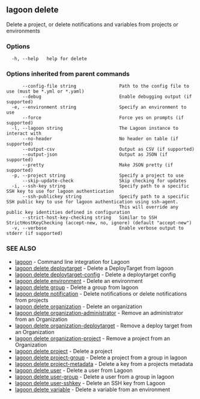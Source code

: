 ## lagoon delete

Delete a project, or delete notifications and variables from projects or environments

### Options

```
  -h, --help   help for delete
```

### Options inherited from parent commands

```
      --config-file string                Path to the config file to use (must be *.yml or *.yaml)
      --debug                             Enable debugging output (if supported)
  -e, --environment string                Specify an environment to use
      --force                             Force yes on prompts (if supported)
  -l, --lagoon string                     The Lagoon instance to interact with
      --no-header                         No header on table (if supported)
      --output-csv                        Output as CSV (if supported)
      --output-json                       Output as JSON (if supported)
      --pretty                            Make JSON pretty (if supported)
  -p, --project string                    Specify a project to use
      --skip-update-check                 Skip checking for updates
  -i, --ssh-key string                    Specify path to a specific SSH key to use for lagoon authentication
      --ssh-publickey string              Specify path to a specific SSH public key to use for lagoon authentication using ssh-agent.
                                          This will override any public key identities defined in configuration
      --strict-host-key-checking string   Similar to SSH StrictHostKeyChecking (accept-new, no, ignore) (default "accept-new")
  -v, --verbose                           Enable verbose output to stderr (if supported)
```

### SEE ALSO

* [lagoon](lagoon.md)	 - Command line integration for Lagoon
* [lagoon delete deploytarget](lagoon_delete_deploytarget.md)	 - Delete a DeployTarget from lagoon
* [lagoon delete deploytarget-config](lagoon_delete_deploytarget-config.md)	 - Delete a deploytarget config
* [lagoon delete environment](lagoon_delete_environment.md)	 - Delete an environment
* [lagoon delete group](lagoon_delete_group.md)	 - Delete a group from lagoon
* [lagoon delete notification](lagoon_delete_notification.md)	 - Delete notifications or delete notifications from projects
* [lagoon delete organization](lagoon_delete_organization.md)	 - Delete an organization
* [lagoon delete organization-administrator](lagoon_delete_organization-administrator.md)	 - Remove an administrator from an Organization
* [lagoon delete organization-deploytarget](lagoon_delete_organization-deploytarget.md)	 - Remove a deploy target from an Organization
* [lagoon delete organization-project](lagoon_delete_organization-project.md)	 - Remove a project from an Organization
* [lagoon delete project](lagoon_delete_project.md)	 - Delete a project
* [lagoon delete project-group](lagoon_delete_project-group.md)	 - Delete a project from a group in lagoon
* [lagoon delete project-metadata](lagoon_delete_project-metadata.md)	 - Delete a key from a projects metadata
* [lagoon delete user](lagoon_delete_user.md)	 - Delete a user from Lagoon
* [lagoon delete user-group](lagoon_delete_user-group.md)	 - Delete a user from a group in lagoon
* [lagoon delete user-sshkey](lagoon_delete_user-sshkey.md)	 - Delete an SSH key from Lagoon
* [lagoon delete variable](lagoon_delete_variable.md)	 - Delete a variable from an environment

